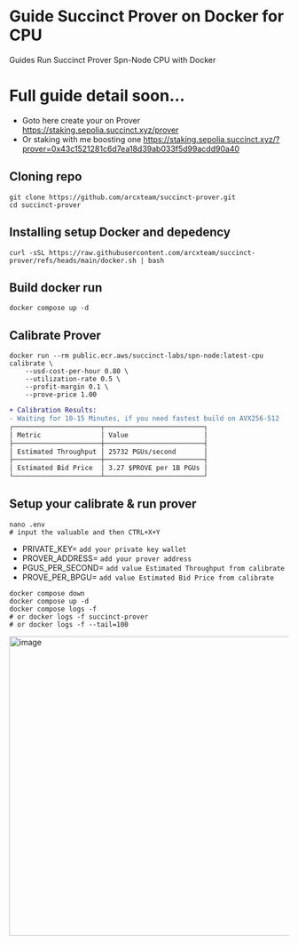# Guide Succinct Prover on Docker for CPU

Guides Run Succinct Prover Spn-Node CPU with Docker

# Full guide detail soon...

- Goto here create your on Prover https://staking.sepolia.succinct.xyz/prover
- Or staking with me boosting one https://staking.sepolia.succinct.xyz/?prover=0x43c1521281c6d7ea18d39ab033f5d99acdd90a40

## Cloning repo

```
git clone https://github.com/arcxteam/succinct-prover.git
cd succinct-prover
```

## Installing setup Docker and depedency
```
curl -sSL https://raw.githubusercontent.com/arcxteam/succinct-prover/refs/heads/main/docker.sh | bash
```

## Build docker run
```
docker compose up -d
```

## Calibrate Prover

```
docker run --rm public.ecr.aws/succinct-labs/spn-node:latest-cpu calibrate \
    --usd-cost-per-hour 0.80 \
    --utilization-rate 0.5 \
    --profit-margin 0.1 \
    --prove-price 1.00
```

```diff
+ Calibration Results:
- Waiting for 10-15 Minutes, if you need fastest build on AVX256-512
┌──────────────────────┬─────────────────────────┐
│ Metric               │ Value                   │
├──────────────────────┼─────────────────────────┤
│ Estimated Throughput │ 25732 PGUs/second       │
├──────────────────────┼─────────────────────────┤
│ Estimated Bid Price  │ 3.27 $PROVE per 1B PGUs │
└──────────────────────┴─────────────────────────┘
```

## Setup your calibrate & run prover
```
nano .env
# input the valuable and then CTRL+X+Y
```

- PRIVATE_KEY= `add your private key wallet`
- PROVER_ADDRESS= `add your prover address`
- PGUS_PER_SECOND= `add value Estimated Throughput from calibrate`
- PROVE_PER_BPGU= `add value Estimated Bid Price from calibrate`

```
docker compose down
docker compose up -d
docker compose logs -f
# or docker logs -f succinct-prover
# or docker logs -f --tail=100
```
<img width="1435" height="539" alt="image" src="https://github.com/user-attachments/assets/f7784fe6-9dc8-4e86-a2fb-677f42ec7588" />
